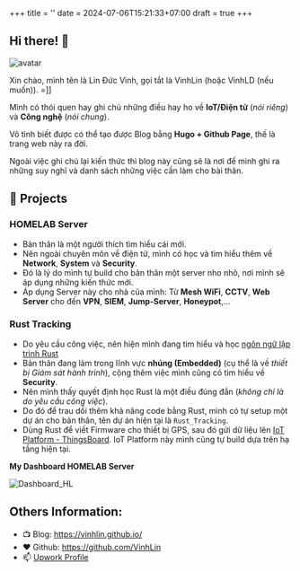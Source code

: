 +++
title = ''
date = 2024-07-06T15:21:33+07:00
draft = true
+++

## Hi there! 👋

<img class="avatar" src="../image.jfif" alt="avatar">

Xin chào, mình tên là Lin Đức Vinh, gọi tắt là VinhLin (hoặc VinhLD (nếu muốn)). =]] 

Mình có thói quen hay ghi chú những điều hay ho về **IoT/Điện tử** (*nói riêng*) và **Công nghệ** (*nói chung*).

Vô tình biết được có thể tạo được Blog bằng **Hugo + Github Page**, thế là trang web này ra đời.

Ngoài việc ghi chú lại kiến thức thì blog này cũng sẽ là nơi để mình ghi ra những suy nghĩ và danh sách những việc cần làm cho bài thân.

## 🌱 Projects

### HOMELAB Server
- Bản thân là một người thích tìm hiểu cái mới.
- Nên ngoài chuyên môn về điện tử, mình có học và tìm hiểu thêm về **Network**, **System** và **Security**.
- Đó là lý do mình tự build cho bản thân một server nho nhỏ, nơi mình sẽ áp dụng những kiến thức mới.
- Áp dụng Server này cho nhà của mình: Từ **Mesh WiFi**, **CCTV**, **Web Server** cho đến **VPN**, **SIEM**, **Jump-Server**, **Honeypot**,...

### Rust Tracking
- Do yêu cầu công việc, nên hiện mình đang tìm hiểu và học [ngôn ngữ lập trình Rust](https://blog.vinhld-homelab.io.vn/posts/iot/software/rust-lang/)
- Bản thân đang làm trong lĩnh vực **nhúng (Embedded)** (cụ thể là về *thiết bị Giám sát hành trình*), cộng thêm việc mình cũng có tìm hiểu về **Security**.
- Nên mình thấy quyết định học Rust là một điều đúng đắn (*không chỉ là do yêu cầu công việc*).
- Do đó để trau dồi thêm khả năng code bằng Rust, mình có tự setup một dự án cho bản thân, tên dự án hiện tại là `Rust_Tracking`.
- Dùng Rust để viết Firmware cho thiết bị GPS, sau đó gửi dữ liệu lên [IoT Platform - ThingsBoard](https://www.vinhld-homelab.io.vn/login). IoT Platform này mình cũng tự build dựa trên hạ tầng hiện tại.

**My Dashboard HOMELAB Server**

![Dashboard_HL](/image/Dashboard_HOMELAB.png)

## Others Information:
- 📺 Blog: https://vinhlin.github.io/
- ❤️ Github: https://github.com/VinhLin
- 📫 [Upwork Profile](https://www.upwork.com/freelancers/~017704277080c06f28?mp_source=share)



